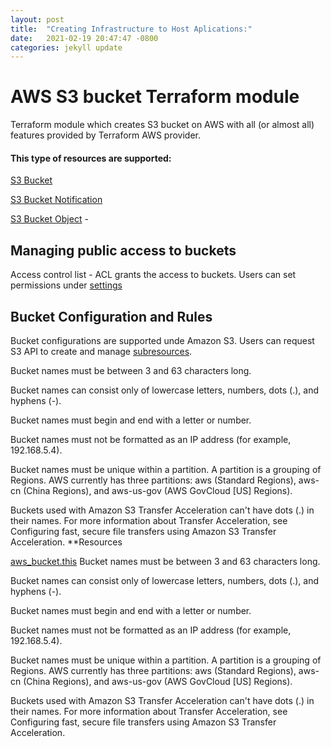 ```yaml
---
layout: post
title:  "Creating Infrastructure to Host Aplications:"
date:   2021-02-19 20:47:47 -0800
categories: jekyll update
---
```


 # AWS S3 bucket Terraform module
Terraform module which creates S3 bucket on AWS with all (or almost all) features provided by Terraform AWS provider.

#### This type of resources are supported:

[S3 Bucket](https://registry.terraform.io/providers/hashicorp/aws/latest/docs/resources/s3_bucket "S3 Bucket")

[S3 Bucket Notification](https://registry.terraform.io/providers/hashicorp/aws/latest/docs/resources/s3_bucket_notification "S3 Bucket Notification") 

[S3 Bucket Object](https://registry.terraform.io/providers/hashicorp/aws/latest/docs/resources/s3_bucket_object "S3 Bucket Object") - 
## Managing public access to buckets

Access control list - ACL grants the access to buckets. Users can set permissions under [settings](https://docs.aws.amazon.com/AmazonS3/latest/userguide/creating-buckets-s3.html "settings")

## Bucket Configuration and Rules

Bucket configurations are supported unde Amazon S3. Users can request S3 API to create and manage [subresources](https://docs.aws.amazon.com/AmazonS3/latest/userguide/UsingObjects.html "subresources").

Bucket names must be between 3 and 63 characters long.

Bucket names can consist only of lowercase letters, numbers, dots (.), and hyphens (-).

Bucket names must begin and end with a letter or number.

Bucket names must not be formatted as an IP address (for example, 192.168.5.4).

Bucket names must be unique within a partition. A partition is a grouping of Regions. AWS currently has three partitions: aws (Standard Regions), aws-cn (China Regions), and aws-us-gov (AWS GovCloud [US] Regions).

Buckets used with Amazon S3 Transfer Acceleration can't have dots (.) in their names. For more information about Transfer Acceleration, see Configuring fast, secure file transfers using Amazon S3 Transfer Acceleration.
**Resources

[aws_bucket.this](https://registry.terraform.io/providers/hashicorp/aws/latest/docs/resources/s3_bucket "aws_bucket.this")
Bucket names must be between 3 and 63 characters long.

Bucket names can consist only of lowercase letters, numbers, dots (.), and hyphens (-).

Bucket names must begin and end with a letter or number.

Bucket names must not be formatted as an IP address (for example, 192.168.5.4).

Bucket names must be unique within a partition. A partition is a grouping of Regions. AWS currently has three partitions: aws (Standard Regions), aws-cn (China Regions), and aws-us-gov (AWS GovCloud [US] Regions).

Buckets used with Amazon S3 Transfer Acceleration can't have dots (.) in their names. For more information about Transfer Acceleration, see Configuring fast, secure file transfers using Amazon S3 Transfer Acceleration.